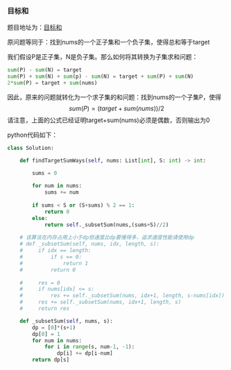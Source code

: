 ### 目标和

题目地址为：[目标和](https://leetcode-cn.com/problems/target-sum/)

原问题等同于：找到nums的一个正子集和一个负子集，使得总和等于target

我们假设P是正子集，N是负子集。那么如何将其转换为子集求和问题：

```python
sum(P) - sum(N) = target
sum(P) + sum(N) + sum(p) - sum(N) = target + sum(P) + sum(N)
2*sum(P) = target + sum(nums)
```

因此，原来的问题就转化为一个求子集的和问题：找到nums的一个子集P，使得
$$
sum(P) = (target+sum(nums))/2
$$
请注意，上面的公式已经证明target+sum(nums)必须是偶数，否则输出为0

python代码如下：

```python
class Solution:

    def findTargetSumWays(self, nums: List[int], S: int) -> int:

        sums = 0
        
        for num in nums:
            sums += num
        
        if sums < S or (S+sums) % 2 == 1:
            return 0
        else:
            return self._subsetSum(nums,(sums+S)//2)
    
    # 该算法在内存占用上小于dp但速度比dp要慢得多，追求速度性能请使用dp  
    # def _subsetSum(self, nums, idx, length, s):
    #     if idx == length:
    #         if s == 0:
    #             return 1
    #         return 0
        
    #     res = 0
    #     if nums[idx] <= s:
    #         res += self._subsetSum(nums, idx+1, length, s-nums[idx])
    #     res += self._subsetSum(nums, idx+1, length, s)
    #     return res

    def _subsetSum(self, nums, s):
        dp = [0]*(s+1)
        dp[0] = 1
        for num in nums:
            for i in range(s, num-1, -1):
                dp[i] += dp[i-num]
        return dp[s]
```

